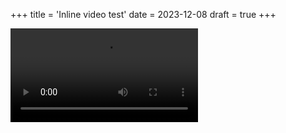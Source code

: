 +++
title = 'Inline video test'
date = 2023-12-08
draft = true
+++

<video controls autoplay src="location-navigation.webm"/>

